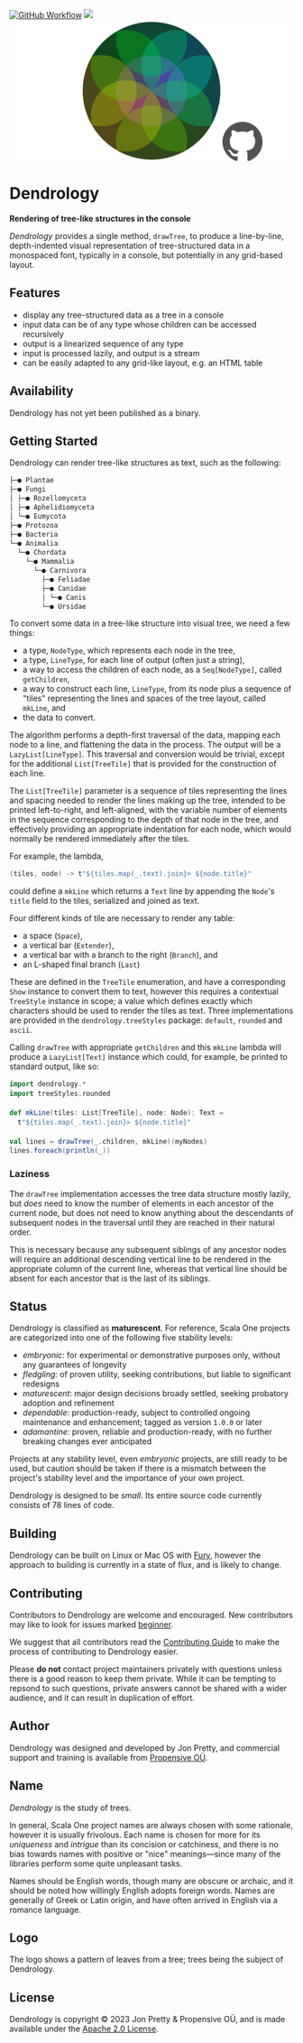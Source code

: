 [<img alt="GitHub Workflow" src="https://img.shields.io/github/actions/workflow/status/propensive/dendrology/main.yml?style=for-the-badge" height="24">](https://github.com/propensive/dendrology/actions)
[<img src="https://img.shields.io/discord/633198088311537684?color=8899f7&label=DISCORD&style=for-the-badge" height="24">](https://discord.gg/7b6mpF6Qcf)
<img src="/doc/images/github.png" valign="middle">

# Dendrology

__Rendering of tree-like structures in the console__

_Dendrology_ provides a single method, `drawTree`, to produce a line-by-line,
depth-indented visual representation of tree-structured data in a monospaced
font, typically in a console, but potentially in any grid-based layout.

## Features

- display any tree-structured data as a tree in a console
- input data can be of any type whose children can be accessed recursively
- output is a linearized sequence of any type
- input is processed lazily, and output is a stream
- can be easily adapted to any grid-like layout, e.g. an HTML table


## Availability

Dendrology has not yet been published as a binary.

## Getting Started

Dendrology can render tree-like structures as text, such as the following:
```
├─● Plantae
├─● Fungi
│ ├─● Rozellomyceta
│ ├─● Aphelidiomyceta
│ └─● Eumycota
├─● Protozoa
├─● Bacteria
└─● Animalia
  └─● Chordata
    └─● Mammalia
      └─● Carnivora
        ├─● Feliadae
        ├─● Canidae
        │ └─● Canis
        └─● Ursidae
```

To convert some data in a tree-like structure into visual tree, we need a few
things:
 - a type, `NodeType`, which represents each node in the tree,
 - a type, `LineType`, for each line of output (often just a string),
 - a way to access the children of each node, as a `Seq[NodeType]`, called `getChildren`,
 - a way to construct each line, `LineType`, from its node plus a sequence of "tiles"
   representing the lines and spaces of the tree layout, called `mkLine`, and
 - the data to convert.

The algorithm performs a depth-first traversal of the data, mapping each node
to a line, and flattening the data in the process. The output will be a
`LazyList[LineType]`. This traversal and conversion would be trivial, except for the
additional `List[TreeTile]` that is provided for the construction of each line.

The `List[TreeTile]` parameter is a sequence of tiles representing the lines
and spacing needed to render the lines making up the tree, intended to be
printed left-to-right, and left-aligned, with the variable number of elements
in the sequence corresponding to the depth of that node in the tree, and
effectively providing an appropriate indentation for each node, which would
normally be rendered immediately after the tiles.

For example, the lambda,
```scala
(tiles, node) -> t"${tiles.map(_.text).join}> ${node.title}"
```
could define a `mkLine` which returns a `Text` line by appending the `Node`'s
`title` field to the tiles, serialized and joined as text.

Four different kinds of tile are necessary to render any table:
 - a space (`Space`),
 - a vertical bar (`Extender`),
 - a vertical bar with a branch to the right (`Branch`), and
 - an L-shaped final branch (`Last`)

These are defined in the `TreeTile` enumeration, and have a corresponding
`Show` instance to convert them to text, however this requires a contextual
`TreeStyle` instance in scope; a value which defines exactly which characters
should be used to render the tiles as text. Three implementations are provided
in the `dendrology.treeStyles` package: `default`, `rounded` and `ascii`.

Calling `drawTree` with appropriate `getChildren` and this `mkLine`
lambda will produce a `LazyList[Text]` instance which could, for example, be
printed to standard output, like so:

```scala
import dendrology.*
import treeStyles.rounded

def mkLine(tiles: List[TreeTile], node: Node): Text =
  t"${tiles.map(_.text).join}> ${node.title}"

val lines = drawTree(_.children, mkLine)(myNodes)
lines.foreach(println(_))
```

### Laziness

The `drawTree` implementation accesses the tree data structure mostly
lazily, but _does_ need to know the number of elements in each ancestor of the
current node, but does not need to know anything about the descendants of
subsequent nodes in the traversal until they are reached in their natural
order.

This is necessary because any subsequent siblings of any ancestor nodes will
require an additional descending vertical line to be rendered in the
appropriate column of the current line, whereas that vertical line should be
absent for each ancestor that is the last of its siblings.



## Status

Dendrology is classified as __maturescent__. For reference, Scala One projects are
categorized into one of the following five stability levels:

- _embryonic_: for experimental or demonstrative purposes only, without any guarantees of longevity
- _fledgling_: of proven utility, seeking contributions, but liable to significant redesigns
- _maturescent_: major design decisions broady settled, seeking probatory adoption and refinement
- _dependable_: production-ready, subject to controlled ongoing maintenance and enhancement; tagged as version `1.0.0` or later
- _adamantine_: proven, reliable and production-ready, with no further breaking changes ever anticipated

Projects at any stability level, even _embryonic_ projects, are still ready to
be used, but caution should be taken if there is a mismatch between the
project's stability level and the importance of your own project.

Dendrology is designed to be _small_. Its entire source code currently consists
of 78 lines of code.

## Building

Dendrology can be built on Linux or Mac OS with [Fury](/propensive/fury), however
the approach to building is currently in a state of flux, and is likely to
change.

## Contributing

Contributors to Dendrology are welcome and encouraged. New contributors may like to look for issues marked
<a href="https://github.com/propensive/dendrology/labels/beginner">beginner</a>.

We suggest that all contributors read the [Contributing Guide](/contributing.md) to make the process of
contributing to Dendrology easier.

Please __do not__ contact project maintainers privately with questions unless
there is a good reason to keep them private. While it can be tempting to
repsond to such questions, private answers cannot be shared with a wider
audience, and it can result in duplication of effort.

## Author

Dendrology was designed and developed by Jon Pretty, and commercial support and training is available from
[Propensive O&Uuml;](https://propensive.com/).



## Name

_Dendrology_ is the study of trees.

In general, Scala One project names are always chosen with some rationale, however it is usually
frivolous. Each name is chosen for more for its _uniqueness_ and _intrigue_ than its concision or
catchiness, and there is no bias towards names with positive or "nice" meanings—since many of the
libraries perform some quite unpleasant tasks.

Names should be English words, though many are obscure or archaic, and it should be noted how
willingly English adopts foreign words. Names are generally of Greek or Latin origin, and have
often arrived in English via a romance language.

## Logo

The logo shows a pattern of leaves from a tree; trees being the subject of Dendrology.

## License

Dendrology is copyright &copy; 2023 Jon Pretty & Propensive O&Uuml;, and is made available under the
[Apache 2.0 License](/license.md).
